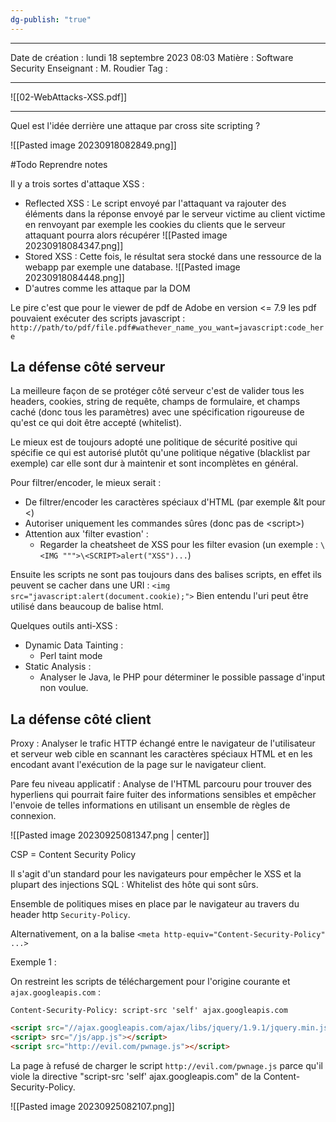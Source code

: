```yaml
---
dg-publish: "true"
---
```

 ---

 Date de création : lundi 18 septembre 2023 08:03
 Matière : Software Security
 Enseignant : M. Roudier
 Tag :

---

![[02-WebAttacks-XSS.pdf]]

---

Quel est l'idée derrière une attaque par cross site scripting ?

![[Pasted image 20230918082849.png]]

#Todo Reprendre notes

Il y a trois sortes d'attaque XSS :
- Reflected XSS : Le script envoyé par l'attaquant va rajouter des éléments dans la réponse envoyé par le serveur victime au client victime en renvoyant par exemple les cookies du clients que le serveur attaquant pourra alors récupérer
  ![[Pasted image 20230918084347.png]]
- Stored XSS : Cette fois, le résultat sera stocké dans une ressource de la webapp par exemple une database.
  ![[Pasted image 20230918084448.png]]
- D'autres comme les attaque par la DOM

Le pire c'est que pour le viewer de pdf de Adobe en version <= 7.9 les pdf pouvaient exécuter des scripts javascript :
`http://path/to/pdf/file.pdf#wathever_name_you_want=javascript:code_here`

## La défense côté serveur

La meilleure façon de se protéger côté serveur c'est de valider tous les headers, cookies, string de requête, champs de formulaire, et champs caché (donc tous les paramètres) avec une spécification rigoureuse de qu'est ce qui doit être accepté (whitelist).

Le mieux est de toujours adopté une politique de sécurité positive qui spécifie ce qui est autorisé plutôt qu'une politique négative (blacklist par exemple) car elle sont dur à maintenir et sont incomplètes en général.

Pour filtrer/encoder, le mieux serait :
- De filtrer/encoder les caractères spéciaux d'HTML (par exemple &lt pour <)
- Autoriser uniquement les commandes sûres (donc pas de \<script>)
- Attention aux 'filter evastion' :
	- Regarder la cheatsheet de XSS pour les filter evasion 
	  (un exemple : `\<IMG """>\<SCRIPT>alert("XSS")...`)

Ensuite les scripts ne sont pas toujours dans des balises scripts, en effet ils peuvent se cacher dans une URI : `<img src="javascript:alert(document.cookie);">`
Bien entendu l'uri peut être utilisé dans beaucoup de balise html.

Quelques outils anti-XSS :
- Dynamic Data Tainting :
	- Perl taint mode
- Static Analysis :
	- Analyser le Java, le PHP pour déterminer le possible passage d'input non voulue.

## La défense côté client

Proxy : Analyser le trafic HTTP échangé entre le navigateur de l'utilisateur et serveur web cible en scannant les caractères spéciaux HTML et en les encodant avant l'exécution de la page sur le navigateur client.

Pare feu niveau applicatif : Analyse de l'HTML parcouru pour trouver des hyperliens qui pourrait faire fuiter des informations sensibles et empêcher l'envoie de telles informations en utilisant un ensemble de règles de connexion.

![[Pasted image 20230925081347.png | center]]

CSP = Content Security Policy

Il s'agit d'un standard pour les navigateurs pour empêcher le XSS et la plupart des injections SQL : Whitelist des hôte qui sont sûrs.

Ensemble de politiques mises en place par le navigateur au travers du header http `Security-Policy`.

Alternativement, on a la balise `<meta http-equiv="Content-Security-Policy" ...>`

Exemple 1 :

On restreint les scripts de téléchargement pour l'origine courante et `ajax.googleapis.com` :

```HTTP
Content-Security-Policy: script-src 'self' ajax.googleapis.com
```

```HTML
<script src="//ajax.googleapis.com/ajax/libs/jquery/1.9.1/jquery.min.js"></script>
<script> src="/js/app.js"></script>
<script src="http://evil.com/pwnage.js"></script>
```

La page à refusé de charger le script `http://evil.com/pwnage.js` parce qu'il viole la directive "script-src 'self' ajax.googleapis.com" de la Content-Security-Policy.

![[Pasted image 20230925082107.png]]